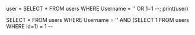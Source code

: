 user = SELECT * FROM users WHERE Username = '' OR 1=1 --;
print(user)

SELECT * FROM users WHERE Username = '' AND (SELECT 1 FROM users WHERE id=1) = 1 --
